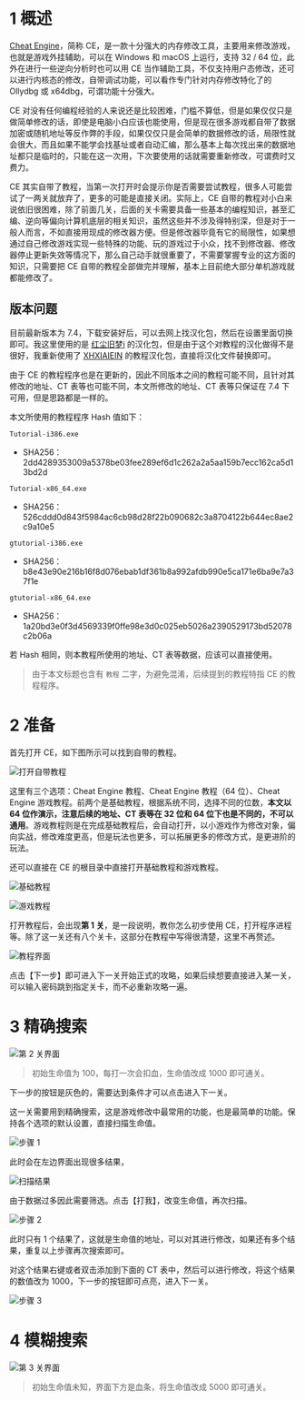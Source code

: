 # 1 概述

[Cheat Engine](https://www.cheatengine.org/downloads.php)，简称 CE，是一款十分强大的内存修改工具，主要用来修改游戏，也就是游戏外挂辅助，可以在 Windows 和 macOS 上运行，支持 32 / 64 位，此外在进行一些逆向分析时也可以用 CE 当作辅助工具，不仅支持用户态修改，还可以进行内核态的修改，自带调试功能，可以看作专门针对内存修改特化了的 Ollydbg 或 x64dbg，可谓功能十分强大。

CE 对没有任何编程经验的人来说还是比较困难，门槛不算低，但是如果仅仅只是做简单修改的话，即使是电脑小白应该也能使用，但是现在很多游戏都自带了数据加密或随机地址等反作弊的手段，如果仅仅只是会简单的数据修改的话，局限性就会很大，而且如果不能学会找基址或者自动汇编，那么基本上每次找出来的数据地址都只是临时的，只能在这一次用，下次要使用的话就需要重新修改，可谓费时又费力。

CE 其实自带了教程，当第一次打开时会提示你是否需要尝试教程，很多人可能尝试了一两关就放弃了，更多的可能是直接关闭。实际上，CE 自带的教程对小白来说依旧很困难，除了前面几关，后面的关卡需要具备一些基本的编程知识，甚至汇编、逆向等偏向计算机底层的相关知识，虽然这些并不涉及得特别深，但是对于一般人而言，不如直接用现成的修改器方便。但是修改器毕竟有它的局限性，如果想通过自己修改游戏实现一些特殊的功能、玩的游戏过于小众，找不到修改器、修改器停止更新失效等情况下，那么自己动手就很重要了，不需要掌握专业的这方面的知识，只需要把 CE 自带的教程全部做完并理解，基本上目前绝大部分单机游戏就都能修改了。

## 版本问题

目前最新版本为 7.4，下载安装好后，可以去网上找汉化包，然后在设置里面切换即可。我这里使用的是 [红尘旧梦i](https://www.52pojie.cn/thread-1573180-1-1.html) 的汉化包，但是由于这个对教程的汉化做得不是很好，我重新使用了 [XHXIAIEIN](https://github.com/XHXIAIEIN/CheatEngine-Tutorial-CN) 的教程汉化包，直接将汉化文件替换即可。

由于 CE 的教程程序也是在更新的，因此不同版本之间的教程可能不同，且针对其修改的地址、CT 表等也可能不同，本文所修改的地址、CT 表等只保证在 7.4 下可用，但是思路都是一样的。

本文所使用的教程程序 Hash 值如下：

`Tutorial-i386.exe`

-   SHA256：2dd4289353009a5378be03fee289ef6d1c262a2a5aa159b7ecc162ca5d13bd2d

`Tutorial-x86_64.exe`

-   SHA256：526cddd0d843f5984ac6cb98d28f22b090682c3a8704122b644ec8ae2c9a10e5

`gtutorial-i386.exe`

-   SHA256：b8e43e90e216b16f8d076ebab1df361b8a992afdb990e5ca171e6ba9e7a37f1e

`gtutorial-x86_64.exe`

-   SHA256：1a20bd3e0f3d4569339f0ffe98e3d0c025eb5026a2390529173bd52078c2b06a

若 Hash 相同，则本教程所使用的地址、CT 表等数据，应该可以直接使用。

>   由于本文标题也含有 `教程` 二字，为避免混淆，后续提到的教程特指 CE 的教程程序。

# 2 准备

首先打开 CE，如下图所示可以找到自带的教程。

![打开自带教程](E:\ProgData\ImgCache\image-20220131111730450.png)

这里有三个选项：Cheat Engine 教程、Cheat Engine 教程（64 位）、Cheat Engine 游戏教程。前两个是基础教程，根据系统不同，选择不同的位数，**本文以 64 位作演示，注意后续的地址、CT 表等在 32 位和 64 位下也是不同的，不可以通用**。游戏教程则是在完成基础教程后，会自动打开，以小游戏作为修改对象，偏向实战，修改难度更高，但是玩法也更多，可以拓展更多的修改方式，是更进阶的玩法。

还可以直接在 CE 的根目录中直接打开基础教程和游戏教程。

![基础教程](E:\ProgData\ImgCache\image-20220131112352268.png)

![游戏教程](E:\ProgData\ImgCache\image-20220131112423465.png)

打开教程后，会出现**第 1 关**，是一段说明，教你怎么初步使用 CE，打开程序进程等。除了这一关还有八个关卡，这部分在教程中写得很清楚，这里不再赘述。

![教程界面](E:\ProgData\ImgCache\image-20221127141729719.png)

点击【下一步】即可进入下一关开始正式的攻略，如果后续想要直接进入某一关，可以输入密码跳到指定关卡，而不必重新攻略一遍。

# 3 精确搜索

![第 2 关界面](E:\ProgData\ImgCache\image-20220131113803235.png)

>   初始生命值为 100，每打一次会扣血，生命值改成 1000 即可通关。

下一步的按钮是灰色的，需要达到条件才可以点击进入下一关。

这一关需要用到精确搜索，这是游戏修改中最常用的功能，也是最简单的功能。保持各个选项的默认设置，直接扫描生命值。

![步骤 1](E:\ProgData\ImgCache\image-20220131114556197.png)

此时会在左边界面出现很多结果，

![扫描结果](E:\ProgData\ImgCache\image-20220131114740441.png)

由于数据过多因此需要筛选。点击【打我】，改变生命值，再次扫描。

![步骤 2](E:\ProgData\ImgCache\image-20220131115117056.png)

此时只有 1 个结果了，这就是生命值的地址，可以对其进行修改，如果还有多个结果，重复以上步骤再次搜索即可。

对这个结果右键或者双击添加到下面的 CT 表中，然后可以进行修改，将这个结果的数值改为 1000，下一步的按钮即可点亮，进入下一关。

![步骤 3](E:\ProgData\ImgCache\image-20220131115610925.png)

# 4 模糊搜索

![第 3 关界面](E:\ProgData\ImgCache\image-20220131115833963.png)

>   初始生命值未知，界面下方是血条，将生命值改成 5000 即可通关。